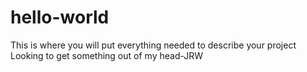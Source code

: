 # hello-world
This is where you will put everything needed to describe your project
Looking to get something out of my head-JRW

